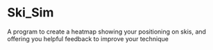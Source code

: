 # Ski_Sim

A program to create a heatmap showing your positioning on skis, and offering you helpful feedback to improve your technique